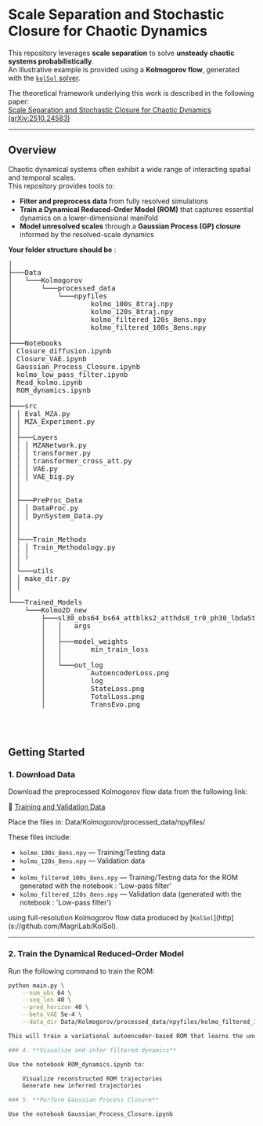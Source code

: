 # Scale Separation and Stochastic Closure for Chaotic Dynamics

This repository leverages **scale separation** to solve **unsteady chaotic systems probabilistically**.  
An illustrative example is provided using a **Kolmogorov flow**, generated with the [`kolSol` solver](https://github.com/MagriLab/KolSol).

The theoretical framework underlying this work is described in the following paper:  
[Scale Separation and Stochastic Closure for Chaotic Dynamics (arXiv:2510.24583)](https://arxiv.org/abs/2510.24583)

---

## Overview

Chaotic dynamical systems often exhibit a wide range of interacting spatial and temporal scales.  
This repository provides tools to:
- **Filter and preprocess data** from fully resolved simulations  
- **Train a Dynamical Reduced-Order Model (ROM)** that captures essential dynamics on a lower-dimensional manifold  
- **Model unresolved scales** through a **Gaussian Process (GP) closure** informed by the resolved-scale dynamics

**Your folder structure should be** : 

<pre>
│
├───Data
│   └───Kolmogorov
│       └───processed_data
│           └───npyfiles
│                   kolmo_100s_8traj.npy
│                   kolmo_120s_8traj.npy
│                   kolmo_filtered_120s_8ens.npy
│                   kolmo_filtered_100s_8ens.npy
│
├───Notebooks
│ Closure_diffusion.ipynb
│ Closure_VAE.ipynb
│ Gaussian_Process_Closure.ipynb
│ kolmo_low_pass_filter.ipynb
│ Read_kolmo.ipynb
│ ROM_dynamics.ipynb
│
├───src
│ │ Eval_MZA.py
│ │ MZA_Experiment.py
│ │
│ ├───Layers
│ │ │ MZANetwork.py
│ │ │ transformer.py
│ │ │ transformer_cross_att.py
│ │ │ VAE.py
│ │ │ VAE_big.py
│ │
│ │
│ ├───PreProc_Data
│ │ │ DataProc.py
│ │ │ DynSystem_Data.py
│ │
│ │
│ ├───Train_Methods
│ │ │ Train_Methodology.py
│ │ │
│ │
│ └───utils
│ │ make_dir.py
│ │
│
└───Trained_Models
    └───Kolmo2D_new
        ├───sl30_obs64_bs64_attblks2_atthds8_tr0_ph30_lbdaStateLoss1.0_nhd64_0.0005_
        │   │   args
        │   │
        │   ├───model_weights
        │   │       min_train_loss
        │   │
        │   └───out_log
        │           AutoencoderLoss.png
        │           log
        │           StateLoss.png
        │           TotalLoss.png
        │           TransEvo.png
    

    </pre>
##  Getting Started

### 1. **Download Data**

Download the preprocessed Kolmogorov flow data from the following link:

🔗 [Training and Validation Data](https://dropsu.sorbonne-universite.fr/s/anccqpPeZq6rHmJ)

Place the files in:
    Data/Kolmogorov/processed_data/npyfiles/

These files include:
- `kolmo_100s_8ens.npy` — Training/Testing data  
- `kolmo_120s_8ens.npy` — Validation data
- 
- `kolmo_filtered_100s_8ens.npy` — Training/Testing data for the ROM generated with the notebook : 'Low-pass filter' 
- `kolmo_filtered_120s_8ens.npy` — Validation data (generated with the notebook : 'Low-pass filter')

using full-resolution Kolmogorov flow data produced by [`KolSol`](http](s://github.com/MagriLab/KolSol).

---

### 2. **Train the Dynamical Reduced-Order Model**

Run the following command to train the ROM:

```bash
python main.py \
    --num_obs 64 \
    --seq_len 40 \
    --pred_horizon 40 \
    --beta_VAE 5e-4 \
    --data_dir Data/Kolmogorov/processed_data/npyfiles/kolmo_filtered_100s_8ens.npy

This will train a variational autoencoder-based ROM that learns the underlying reduced dynamics. If you prefer using a pretrained model, download one example from: [`Pretrained ROM Example`](https://dropsu.sorbonne-universite.fr/s/TfgjNc4GkH4EER7)

### 4. **Visualize and infer filtered dynamics**

Use the notebook ROM_dynamics.ipynb to:

    Visualize reconstructed ROM trajectories
    Generate new inferred trajectories

### 5. **Perform Gaussian Process Closure**

Use the notebook Gaussian_Process_Closure.ipynb
